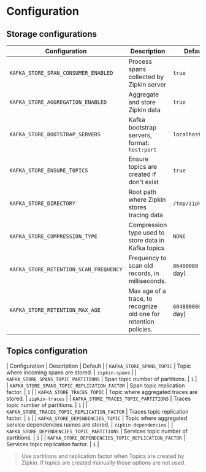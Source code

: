 # Configuration

## Storage configurations

| Configuration | Description | Default |
|---------------|-------------|---------|
| `KAFKA_STORE_SPAN_CONSUMER_ENABLED` | Process spans collected by Zipkin server | `true` |
| `KAFKA_STORE_AGGREGATION_ENABLED` | Aggregate and store Zipkin data | `true` |
| `KAFKA_STORE_BOOTSTRAP_SERVERS` | Kafka bootstrap servers, format: `host:port` | `localhost:9092` |
| `KAFKA_STORE_ENSURE_TOPICS` | Ensure topics are created if don't exist | `true` |
| `KAFKA_STORE_DIRECTORY` | Root path where Zipkin stores tracing data | `/tmp/zipkin` |
| `KAFKA_STORE_COMPRESSION_TYPE` | Compression type used to store data in Kafka topics | `NONE` |
| `KAFKA_STORE_RETENTION_SCAN_FREQUENCY` | Frequency to scan old records, in milliseconds. | `86400000` (1 day) |
| `KAFKA_STORE_RETENTION_MAX_AGE` | Max age of a trace, to recognize old one for retention policies. | `604800000` (7 day) |

## Topics configuration

| Configuration | Description | Default |
| `KAFKA_STORE_SPANS_TOPIC` | Topic where incoming spans are stored. | `zipkin-spans` |
| `KAFKA_STORE_SPANS_TOPIC_PARTITIONS` | Span topic number of partitions. | `1` |
| `KAFKA_STORE_SPANS_TOPIC_REPLICATION_FACTOR` | Span topic replication factor. | `1` |
| `KAFKA_STORE_TRACES_TOPIC` | Topic where aggregated traces are stored. | `zipkin-traces` |
| `KAFKA_STORE_TRACES_TOPIC_PARTITIONS` | Traces topic number of partitions. | `1` |
| `KAFKA_STORE_TRACES_TOPIC_REPLICATION_FACTOR` | Traces topic replication factor. | `1` |
| `KAFKA_STORE_DEPENDENCIES_TOPIC` | Topic where aggregated service dependencies names are stored. | `zipkin-dependencies` |
| `KAFKA_STORE_DEPENDENCIES_TOPIC_PARTITIONS` | Services topic number of partitions. | `1` |
| `KAFKA_STORE_DEPENDENCIES_TOPIC_REPLICATION_FACTOR` | Services topic replication factor. | `1` |

> Use partitions and replication factor when Topics are created by Zipkin. If topics are created manually
those options are not used.
